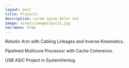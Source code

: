 ```yaml
---
layout: post
title: Projects
description: Lorem ipsum dolor est
image: assets/images/pic11.jpg
nav-menu: true
---
```


Robotic Arm with Cabling Linkages and Inverse Kinematics.

Pipelined Multicore Processor with Cache Coherence.

USB ASIC Project in SystemVerilog.

